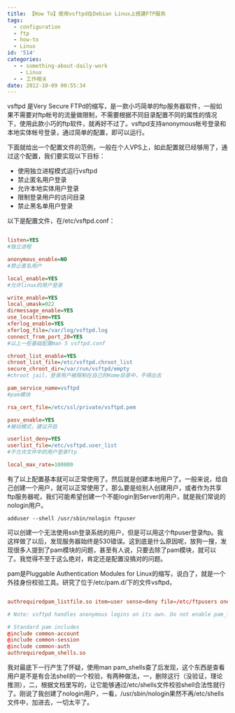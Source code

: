 ```yaml
---
title: 【How To】使用vsftpd在Debian Linux上搭建FTP服务
tags:
  - configuration
  - ftp
  - how-to
  - Linux
id: '514'
categories:
  - - something-about-daily-work
    - Linux
  - - 工作相关
date: 2012-10-09 00:55:34
---
```


vsftpd 是Very Secure FTPd的缩写，是一款小巧简单的ftp服务器软件，一般如果不需要对ftp帐号的流量做限制，不需要根据不同目录配置不同的属性的情况下，使用此款小巧的ftp软件，就再好不过了。vsftpd支持anonymous帐号登录和本地实体帐号登录，通过简单的配置，即可以运行。
<!-- more -->
下面就给出一个配置文件的范例，一般在个人VPS上，如此配置就已经够用了，通过这个配置，我们要实现以下目标：

*   使用独立进程模式运行vsftpd
*   禁止匿名用户登录
*   允许本地实体用户登录
*   限制登录用户的访问目录
*   禁止黑名单用户登录

以下是配置文件，在/etc/vsftpd.conf：

```ini

listen=YES
#独立进程

anonymous_enable=NO
#禁止匿名用户

local_enable=YES
#允许linux的用户登录

write_enable=YES
local_umask=022
dirmessage_enable=YES
use_localtime=YES
xferlog_enable=YES
xferlog_file=/var/log/vsftpd.log
connect_from_port_20=YES
#以上一些基础配置man 5 vsftpd.conf

chroot_list_enable=YES
chroot_list_file=/etc/vsftpd.chroot_list
secure_chroot_dir=/var/run/vsftpd/empty
#chroot jail，登录用户被限制在自己的Home目录中，不得出去

pam_service_name=vsftpd
#pam模块

rsa_cert_file=/etc/ssl/private/vsftpd.pem

pasv_enable=YES
#被动模式，建议开启

userlist_deny=YES
userlist_file=/etc/vsftpd.user_list
#不允许文件中的用户登录ftp

local_max_rate=100000

```

有了以上配置基本就可以正常使用了。然后就是创建本地用户了。一般来说，给自己创建一个用户，就可以正常使用了，那么要是给别人创建用户，或者作为共享ftp服务器呢，我们可能希望创建一个不能login到Server的用户，就是我们常说的nologin用户。

`adduser --shell /usr/sbin/nologin ftpuser`

可以创建一个无法使用ssh登录系统的用户，但是可以用这个ftpuser登录ftp。我这样做了以后，发现服务器始终是530错误。这到底是什么原因呢，放狗一搜，发现很多人提到了pam模块的问题，甚至有人说，只要去除了pam模块，就可以了。我觉得不至于这么绝对，肯定还是配置没搞对的问题。

pam是Pluggable Authentication Modules for Linux的缩写，说白了，就是一个外挂身份校验工具。研究了位于/etc/pam.d/下的文件vsftpd，

```conf

authrequiredpam_listfile.so item=user sense=deny file=/etc/ftpusers onerr=succeed

# Note: vsftpd handles anonymous logins on its own. Do not enable pam_ftp.so.

# Standard pam includes
@include common-account
@include common-session
@include common-auth
authrequiredpam_shells.so

```

我对最底下一行产生了怀疑，使用man pam_shells查了后发现，这个东西是查看用户是不是有合法shell的一个校验，有两种做法，一，删除这行（没验证，理论推测），二，根据文档里写的，让它能够通过/etc/shells文件校验shell合法性就行了。刚说了我创建了nologin用户，一看，/usr/sbin/nologin果然不再/etc/shells文件中，加进去，一切太平了。